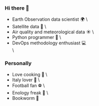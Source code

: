 ### Hi there 👋

- Earth Observation data scientist :earth_africa: \
- Satellite data :satellite: \
- Air quality and meteorological data :sunny: \
- Python programmer :snake: \
- DevOps methodology enthusiast :computer: \
\
### Personally
- Love cooking :fork_and_knife: \
- Italy lover :pizza: \
- Football fan :soccer: \
- Enology freak :wine_glass: \
- Bookworm :green_book:

<!--
**PatrykGrzybowski/PatrykGrzybowski** is a ✨ _special_ ✨ repository because its `README.md` (this file) appears on your GitHub profile.

Here are some ideas to get you started:

- 🔭 I’m currently working on ...
- 🌱 I’m currently learning ...
- 👯 I’m looking to collaborate on ...
- 🤔 I’m looking for help with ...
- 💬 Ask me about ...
- 📫 How to reach me: ...
- 😄 Pronouns: ...
- ⚡ Fun fact: ...
-->
